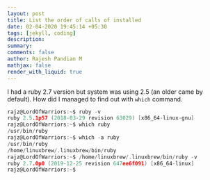 ```yaml
---
layout: post
title: List the order of calls of installed
date: 02-04-2020 19:45:14 +05:30
tags: [jekyll, coding]
description:
summary:
comments: false
author: Rajesh Pandian M
mathjax: false
render_with_liquid: true
---
```


I had a ruby 2.7 version but system was using 2.5 (an older came by default).
How did I managed to find out  with `which` command.


```c
rajz@LordOfWarriors:~$ ruby -v
ruby 2.5.1p57 (2018-03-29 revision 63029) [x86_64-linux-gnu]
rajz@LordOfWarriors:~$ which ruby
/usr/bin/ruby
rajz@LordOfWarriors:~$ which -a ruby
/usr/bin/ruby
/home/linuxbrew/.linuxbrew/bin/ruby
rajz@LordOfWarriors:~$ /home/linuxbrew/.linuxbrew/bin/ruby -v
ruby 2.7.0p0 (2019-12-25 revision 647ee6f091) [x86_64-linux]
rajz@LordOfWarriors:~$

```
